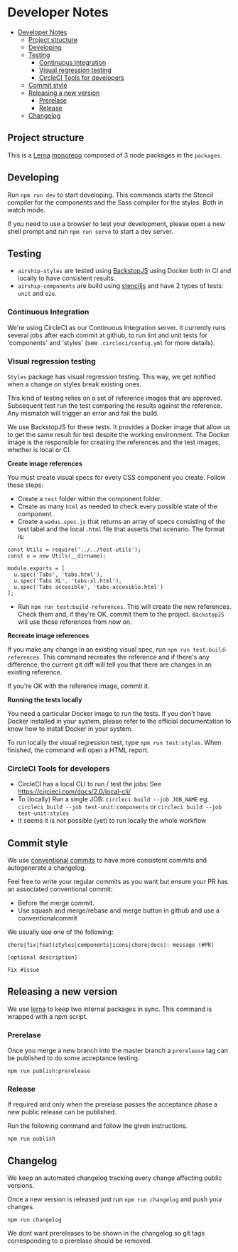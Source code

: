 # Developer Notes

- [Developer Notes](#developer-notes)
  - [Project structure](#project-structure)
  - [Developing](#developing)
  - [Testing](#testing)
    - [Continuous Integration](#continuous-integration)
    - [Visual regression testing](#visual-regression-testing)
    - [CircleCI Tools for developers](#circleci-tools-for-developers)
  - [Commit style](#commit-style)
  - [Releasing a new version](#releasing-a-new-version)
    - [Prerelase](#prerelase)
    - [Release](#release)
  - [Changelog](#changelog)


## Project structure

This is a [Lerna](https://lernajs.io/) [monorepo](https://en.wikipedia.org/wiki/Monorepo) composed of 3 node packages in the `packages`.

## Developing

Run `npm run dev` to start developing. This commands starts the Stencil compiler for the components and the Sass compiler for the styles. Both in watch mode.

If you need to use a browser to test your development, please open a new shell prompt and run `npm run serve` to start a dev server.

## Testing

- `airship-styles` are tested using [BackstopJS](https://github.com/garris/BackstopJS) using Docker both in CI and locally to have consistent results.
- `airship-components` are build using [stenciljs](http://stenciljs.com) and have 2 types of tests: `unit` and `e2e`.

### Continuous Integration
We're using CircleCI as our Continuous Integration server. It currently runs several jobs after each commit at github, to run lint and unit tests for 'components' and 'styles' (see `.circleci/config.yml` for more details).


### Visual regression testing
`Styles` package has visual regression testing. This way, we get notified when a change on styles break existing ones.

This kind of testing relies on a set of reference images that are approved. Subsequent test run the test comparing the results against the reference. Any mismatch will trigger an error and fail the build.

We use BackstopJS for these tests. It provides a Docker image that allow us to get the same result for test despite the working environment. The Docker image is the responsible for creating the references and the test images, whether is local or CI.

**Create image references**

You must create visual specs for every CSS component you create. Follow these steps:
- Create a `test` folder within the component folder.
- Create as many `html` as needed to check every possible state of the component.
- Create a `wadus.spec.js` that returns an array of specs consisting of the test label and the local `.html` file that asserts that scenario. The format is:

```
const Utils = require('../../test-utils');
const u = new Utils(__dirname);

module.exports = [
  u.spec('Tabs', 'tabs.html'),
  u.spec('Tabs XL', 'tabs-xl.html'),
  u.spec('Tabs accesible', 'tabs-accesible.html')
];
```

- Run `npm run test:build-references`. This will create the new references. Check them and, if they're OK, commit them to the project. `BackstopJS` will use these references from now on.

**Recreate image references**

If you make any change in an existing visual spec, run `npm run test:build-references`. This command recreates the reference and if there's any difference, the current git diff will tell you that there are changes in an existing reference.

If you're OK with the reference image, commit it.

**Running the tests locally**

You need a particular Docker image to run the tests. If you don't have Docker installed in your system, please refer to the official documentation to know how to install Docker in your system.

To run locally the visual regression test, type `npm run test:styles`. When finished, the command will open a HTML report.

### CircleCI Tools for developers
- CircleCI has a local CLI to run / test the jobs: See https://circleci.com/docs/2.0/local-cli/
- To (locally) Run a single JOB: `circleci build --job JOB_NAME` eg:
`circleci build --job test-unit:components` or `circleci build --job test-unit:styles`
- It seems it is not possible (yet) to run locally the whole workflow


## Commit style

We use [conventional commits](https://www.conventionalcommits.org/) to have more consistent commits and autogenerate a changelog.

Feel free to write your regular commits as you want but ensure your PR has an associated conventional commit:

- Before the merge commit.
- Use squash and merge/rebase and merge button in github and use a conventionalcommit 

We usually use one of the following:

```
chore|fix|feat(styles|components|icons|chore|docs): message (#PR)

[optional description]

Fix #issue
```

## Releasing a new version

We use [lerna](https://lernajs.io/) to keep two internal packages in sync. This command is wrapped with a npm script. 

### Prerelase

Once you merge a new branch into the master branch a `prerelease` tag can be published to do some acceptance testing.

    npm run publish:prerelease

### Release

If required and only when the prerelase passes the acceptance phase a new public release can be published.

Run the following command and follow the given instructions.

    npm run publish



## Changelog

We keep an automated changelog tracking every change affecting public versions. 

Once a new version is released just run `npm run changelog` and push your changes.

    npm run changelog

We dont want prereleases to be shown in the changelog so git tags corresponding to a prerelase should be removed.